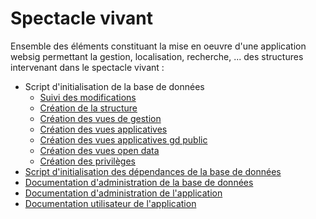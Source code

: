 # Spectacle vivant

Ensemble des éléments constituant la mise en oeuvre d'une application websig permettant la gestion, localisation, recherche, ... des structures intervenant dans le spectacle vivant :

- Script d'initialisation de la base de données
  * [Suivi des modifications](sql/pei_00_trace.sql)
  * [Création  de la structure](sql/m_cul_spectacl_vivant.sql)
  * [Création des vues de gestion](sql/pei_20_vues_gestion.sql)
  * [Création des vues applicatives](sql/pei_21_vues_xapps.sql)
  * [Création des vues applicatives gd public](sql/pei_22_vues_xapps_public.sql)
  * [Création des vues open data](sql/pei_23_vues_xopendata.sql)
  * [Création des privilèges](sql/pei_99_grant.sql)
- [Script d'initialisation des dépendances de la base de données](sql/init_bd_pei_dependencies.sql)
- [Documentation d'administration de la base de données](doc/doc_admin_bd_pei.md)
- [Documentation d'administration de l'application](doc/doc_admin_app_pei.md)
- [Documentation utilisateur de l'application](doc/doc_user_app_pei.md)
